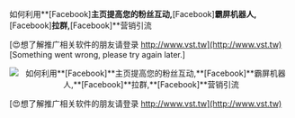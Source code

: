 如何利用**[Facebook]**主页提高您的粉丝互动,**[Facebook]**霸屏机器人,**[Facebook]**拉群,**[Facebook]**营销引流

[😍想了解推广相关软件的朋友请登录 http://www.vst.tw](http://www.vst.tw)
[Something went wrong, please try again later.]

 <center><img src="https://vst.tw/MP4/tuiguang/png/7.png" alt="如何利用**[Facebook]**主页提高您的粉丝互动,**[Facebook]**霸屏机器人,**[Facebook]**拉群,**[Facebook]**营销引流"></center>

[😍想了解推广相关软件的朋友请登录 http://www.vst.tw](http://www.vst.tw)



